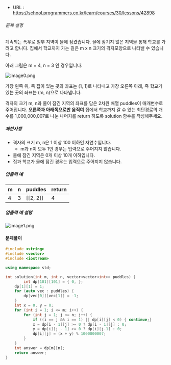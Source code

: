 - URL : https://school.programmers.co.kr/learn/courses/30/lessons/42898

###### 문제 설명

계속되는 폭우로 일부 지역이 물에 잠겼습니다. 물에 잠기지 않은 지역을 통해 학교를 가려고 합니다. 집에서 학교까지 가는 길은 m x n 크기의 격자모양으로 나타낼 수 있습니다.

아래 그림은 m = 4, n = 3 인 경우입니다.

![image0.png](https://grepp-programmers.s3.amazonaws.com/files/ybm/056f54e618/f167a3bc-e140-4fa8-a8f8-326a99e0f567.png)

가장 왼쪽 위, 즉 집이 있는 곳의 좌표는 (1, 1)로 나타내고 가장 오른쪽 아래, 즉 학교가 있는 곳의 좌표는 (m, n)으로 나타냅니다.

격자의 크기 m, n과 물이 잠긴 지역의 좌표를 담은 2차원 배열 puddles이 매개변수로 주어집니다. **오른쪽과 아래쪽으로만 움직여** 집에서 학교까지 갈 수 있는 최단경로의 개수를 1,000,000,007로 나눈 나머지를 return 하도록 solution 함수를 작성해주세요.

##### 제한사항

- 격자의 크기 m, n은 1 이상 100 이하인 자연수입니다.
  - m과 n이 모두 1인 경우는 입력으로 주어지지 않습니다.
- 물에 잠긴 지역은 0개 이상 10개 이하입니다.
- 집과 학교가 물에 잠긴 경우는 입력으로 주어지지 않습니다.

##### 입출력 예

| m    | n    | puddles  | return |
| ---- | ---- | -------- | ------ |
| 4    | 3    | [[2, 2]] | 4      |

##### 입출력 예 설명

![image1.png](https://grepp-programmers.s3.amazonaws.com/files/ybm/32c67958d5/729216f3-f305-4ad1-b3b0-04c2ba0b379a.png)

#### 문제풀이
```c++
#include <string>
#include <vector>
#include <iostream>

using namespace std;

int solution(int m, int n, vector<vector<int>> puddles) {
        int dp[101][101] = { 0, };
    dp[1][1] = 1;
    for (auto vec : puddles) {
        dp[vec[0]][vec[1]] = -1;
    }
    int x = 0, y = 0;
    for (int i = 1; i <= m; i++) {
        for (int j = 1; j <= n; j++) {
            if ((i == j && i == 1) || dp[i][j] < 0) { continue;}
            x = dp[i - 1][j] >= 0 ? dp[i - 1][j] : 0;
            y = dp[i][j - 1] >= 0 ? dp[i][j-1] : 0;
            dp[i][j] = (x + y) % 1000000007;
        }
    }
    int answer = dp[m][n];
    return answer;
}
```

